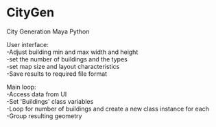 # CityGen

City Generation Maya Python

User interface:\
-Adjust building min and max width and height\
-set the number of buildings and the types\
-set map size and layout characteristics\
-Save results to required file format

Main loop:\
-Access data from UI\
-Set 'Buildings' class variables\
-Loop for number of buildings and create a new class instance for each\
-Group resulting geometry

